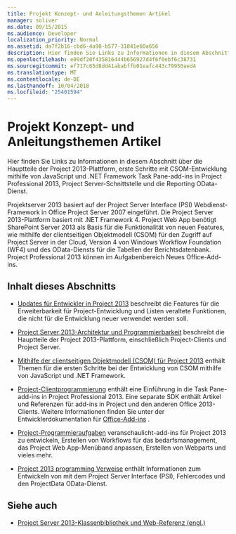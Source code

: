 ```yaml
---
title: Projekt Konzept- und Anleitungsthemen Artikel
manager: soliver
ms.date: 09/15/2015
ms.audience: Developer
localization_priority: Normal
ms.assetid: da7f2b16-cbd6-4a98-b577-31841e60a656
description: Hier finden Sie Links zu Informationen in diesem Abschnitt über die Hauptteile der Project 2013-Plattform, erste Schritte mit CSOM-Entwicklung mithilfe von JavaScript und .NET Framework Task Pane-add-ins in Project Professional 2013, Project Server-Schnittstelle und die Reporting OData-Dienst.
ms.openlocfilehash: e09df20f435816444b656927d4f6f0ebf6c38731
ms.sourcegitcommit: ef717c65d8dd41ababffb01eafc443c79950aed4
ms.translationtype: MT
ms.contentlocale: de-DE
ms.lasthandoff: 10/04/2018
ms.locfileid: "25401594"
---
```

# <a name="project-conceptual-and-how-to-articles"></a>Projekt Konzept- und Anleitungsthemen Artikel

Hier finden Sie Links zu Informationen in diesem Abschnitt über die Hauptteile der Project 2013-Plattform, erste Schritte mit CSOM-Entwicklung mithilfe von JavaScript und .NET Framework Task Pane-add-ins in Project Professional 2013, Project Server-Schnittstelle und die Reporting OData-Dienst.
  
Projektserver 2013 basiert auf der Project Server Interface (PSI) Webdienst-Framework in Office Project Server 2007 eingeführt. Die Project Server 2013-Plattform basiert mit .NET Framework 4. Project Web App benötigt SharePoint Server 2013 als Basis für die Funktionalität von neuen Features, wie mithilfe der clientseitigen Objektmodell (CSOM) für den Zugriff auf Project Server in der Cloud, Version 4 von Windows Workflow Foundation (WF4) und des OData-Diensts für die Tabellen der Berichtsdatenbank. Project Professional 2013 können im Aufgabenbereich Neues Office-Add-ins.
  
## <a name="in-this-section"></a>Inhalt dieses Abschnitts

- [Updates für Entwickler in Project 2013](updates-for-developers-in-project-2013.md) beschreibt die Features für die Erweiterbarkeit für Project-Entwicklung und Listen veraltete Funktionen, die nicht für die Entwicklung neuer verwendet werden soll. 
  
- [Project Server 2013-Architektur und Programmierbarkeit](project-server-2013-architecture-and-programmability.md) beschreibt die Hauptteile der Project 2013-Plattform, einschließlich Project-Clients und Project Server. 
  
- [Mithilfe der clientseitigen Objektmodell (CSOM) für Project 2013](client-side-object-model-csom-for-project-2013.md) enthält Themen für die ersten Schritte bei der Entwicklung von CSOM mithilfe von JavaScript und .NET Framework. 
  
- [Project-Clientprogrammierung](project-client-programming.md) enthält eine Einführung in die Task Pane-add-ins in Project Professional 2013. Eine separate SDK enthält Artikel und Referenzen für add-ins in Project und den anderen Office 2013-Clients. Weitere Informationen finden Sie unter der Entwicklerdokumentation für [Office-Add-ins](https://docs.microsoft.com/office/dev/add-ins/overview/office-add-ins) . 
  
- [Project-Programmieraufgaben](project-programming-tasks.md) veranschaulicht-add-ins für Project 2013 zu entwickeln, Erstellen von Workflows für das bedarfsmanagement, das Project Web App-Menüband anpassen, Erstellen von Webparts und vieles mehr. 
  
- [Project 2013 programming Verweise](project-2013-programming-references.md) enthält Informationen zum Entwickeln von mit dem Project Server Interface (PSI), Fehlercodes und den ProjectData OData-Dienst. 
  
## <a name="see-also"></a>Siehe auch

- [Project Server 2013-Klassenbibliothek und Web-Referenz (engl.)](https://msdn.microsoft.com/library/ef1830e0-3c9a-4f98-aa0a-5556c298e7d1%28Office.15%29.aspx)
  

